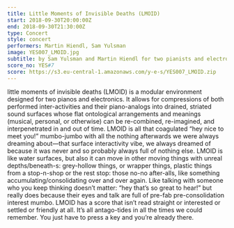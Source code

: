 ```yaml
---
title: Little Moments of Invisible Deaths (LMOID)
start: 2018-09-30T20:00:00Z
end: 2018-09-30T21:30:00Z
type: Concert
style: concert
performers: Martin Hiendl, Sam Yulsman
image: YES007_LMOID.jpg
subtitle: by Sam Yulsman and Martin Hiendl for two pianists and electronics
score_no: YES#7
score: https://s3.eu-central-1.amazonaws.com/y-e-s/YES007_LMOID.zip
---
```

little moments of invisible deaths (LMOID) is a modular environment designed for two pianos and electronics. It allows for compressions of both performed inter-activities and their piano-analogs into drained, striated sound surfaces whose flat ontological arrangements and meanings (musical, personal, or otherwise) can be re-combined, re-imagined, and interpenetrated in and out of time. LMOID is all that coagulated “hey nice to meet you!” mumbo-jumbo with all the nothing afterwards we were always dreaming about—that surface interactivity vibe, we always dreamed of because it was never and so probably always full of nothing else. LMOID is like water surfaces, but also it can move in other moving things with unreal depths/beneath-s: grey-hollow things, or wrapper things, plastic things from a stop-n-shop or the rest stop: those no-no after-alls, like something accumulating/consolidating over and over again. Like talking with someone who you keep thinking doesn’t matter: “hey that’s so great to hear!” but really does because their eyes and talk are full of pre-fab pre-consolidation interest mumbo. LMOID has a score that isn’t read straight or interested or settled or friendly at all. It’s all antago-tides in all the times we could remember. You just have to press a key and you’re already there.
